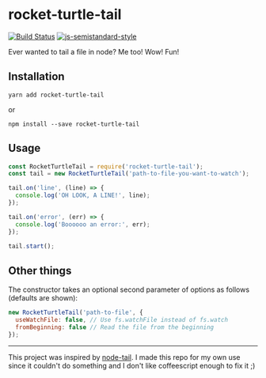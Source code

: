 # rocket-turtle-tail

[![Build Status](https://travis-ci.org/grahamkennery/rocket-turtle-tail.svg?branch=master)](https://travis-ci.org/grahamkennery/rocket-turtle-tail) [![js-semistandard-style](https://img.shields.io/badge/code%20style-semistandard-brightgreen.svg?style=plastic)](https://github.com/Flet/semistandard)

Ever wanted to tail a file in node? Me too! Wow! Fun!

## Installation
```
yarn add rocket-turtle-tail
```

or

```
npm install --save rocket-turtle-tail
```

## Usage
```javascript
const RocketTurtleTail = require('rocket-turtle-tail');
const tail = new RocketTurtleTail('path-to-file-you-want-to-watch');

tail.on('line', (line) => {
  console.log('OH LOOK, A LINE!', line);
});

tail.on('error', (err) => {
  console.log('Boooooo an error:', err);
});

tail.start();
```


## Other things
The constructor takes an optional second parameter of options as follows (defaults are shown):

``` javascript
new RocketTurtleTail('path-to-file', {
  useWatchFile: false, // Use fs.watchFile instead of fs.watch
  fromBeginning: false // Read the file from the beginning
});
```

---

This project was inspired by [node-tail](https://github.com/lucagrulla/node-tail). I made this repo for my own use since it couldn't do something and I don't like coffeescript enough to fix it ;)

